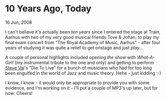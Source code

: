 # 10 Years Ago, Today

<time datetime="2008-05-06T20:45:42+0200">16 Jun, 2008</time>

I can't believe it's actually been *ten years* since I entered the stage at Train, Aarhus
with two of my very good musical friends Tove & Johan, to play my final exam concert
from "The Royal Academy of Music, Aarhus" - after four years of studying it was quite a
relief to get onstage and just *play*...

A couple of personal highlights included opening *the show* with
*What-A-Girl!* (my instrumental tribute to the one and only) and getting
to perform [Steve Vai][SV]'s "Die To Live" for a bunch of musicians who had
for too long been engulfed in the world of Jazz and music theory. Hehe - just kidding :-)

I know, I know - it would only be appropriate to provide you with some evidence,
and I'm working on it - I'll put a couple of MP3's up later, but for now: Cheers!

[SV]: https://www.vai.com/

<data data-slug="ten-years-ago"></data>
